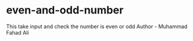 # even-and-odd-number
This take input and check the number is even or odd
Author - Muhammad Fahad Ali
